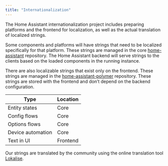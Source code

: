 ```yaml
---
title: "Internationalization"
---
```


The Home Assistant internationalization project includes preparing platforms and the frontend for localization, as well as the actual translation of localized strings.

Some components and platforms will have strings that need to be localized specifically for that platform. These strings are managed in the core [home-assistant](https://github.com/home-assistant/home-assistant) repository. The Home Assistant backend will serve strings to the clients based on the loaded components in the running instance.

There are also localizable strings that exist only on the frontend. These strings are managed in the [home-assistant-polymer](https://github.com/home-assistant/home-assistant-polymer) repository. These strings are stored with the frontend and don’t depend on the backend configuration.

| Type              | Location |
| ----------------- | -------- |
| Entity states     | Core     |
| Config flows      | Core     |
| Options flows     | Core     |
| Device automation | Core     |
| Text in UI        | Frontend |

Our strings are translated by the community using the online translation tool [Lokalise](https://lokalise.co/).
